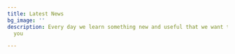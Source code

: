```yaml
---
title: Latest News
bg_image: ''
description: Every day we learn something new and useful that we want to share with
  you

---
```

